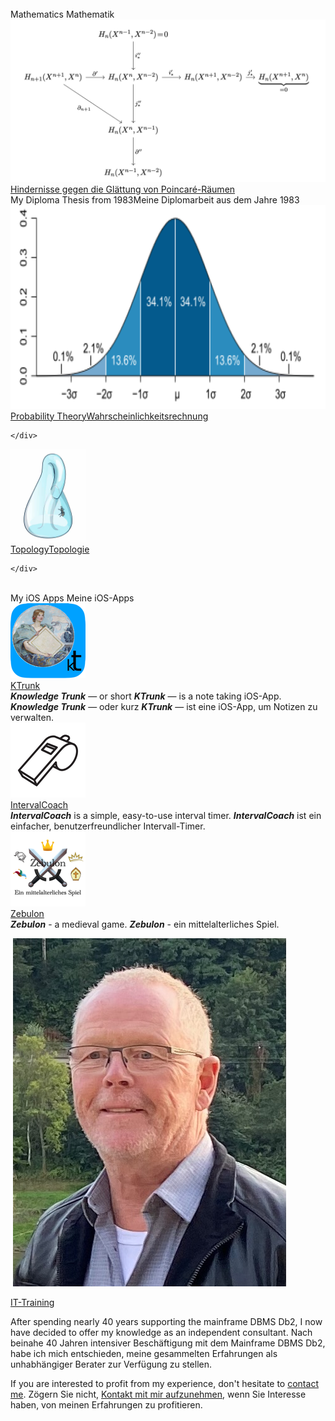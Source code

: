 <div class="hGrid">
  <div class="grid-1">
    &nbsp;
  </div>
  <div class="grid-2">
    <div class="gridHeader">
      <span class="en">Mathematics</span>
      <span class="de">Mathematik</span>
    </div>
  </div>
<div class="gridBreak"></div>
  <div class="grid-1">
    <a href="Diplomarbeit/Diplomarbeit.pdf"><img src="Diplomarbeit/KommutativesDiagramm.png" class="logo bordered"></a>
  </div>
  <div class="grid-2">
    <div class="gridTitle"><a href="Diplomarbeit/Diplomarbeit.pdf">Hindernisse gegen die Glättung von Poincaré-Räumen</a></div>
    <div class="gridDescription"><span class="en">My Diploma Thesis from 1983</span><span class="de">Meine Diplomarbeit aus dem Jahre 1983</span></div>
  </div>
<div class="gridBreak"></div>
  <div class="grid-1">
    <a href="Wahrscheinlichkeitsrechnung/index.html"><img src="Wahrscheinlichkeitsrechnung/Normalverteilung.png"></a>
  </div>
  <div class="grid-2">
    <div class="gridTitle"><a href="Wahrscheinlichkeitsrechnung/index.html"><span class="en">Probability Theory</span><span class="de">Wahrscheinlichkeitsrechnung</span></a></div>
    <div class="gridDescription">
      
    </div>
  </div>
<div class="gridBreak"></div>
  <div class="grid-1">
    <a href="Topologie/index.html"><img src="Topologie/KleinscheFlasche.jpeg" width=120></a>
  </div>
  <div class="grid-2">
    <div class="gridTitle"><a href="Topologie/index.html"><span class="en">Topology</span><span class="de">Topologie</span></a></div>
    <div class="gridDescription">
      
    </div>
  </div>
<div class="gridBreak"></div>
  
<div class="gridBreak"></div>
  <div class="grid-1">
    &nbsp;
  </div>
  <div class="grid-2">
    <div class="gridHeader">
      <span class="en">My iOS Apps</span>
      <span class="de">Meine iOS-Apps</span>
    </div>
  </div>
<div class="gridBreak"></div>
  <div class="grid-1">
    <a href="KTrunk/index.html"><img src="KTrunk/logo120.png"></a>
  </div>
  <div class="grid-2">
    <div class="gridTitle"><a href="KTrunk/index.html">KTrunk</a></div>
    <div class="gridDescription">
      <span class="en"><b><i>Knowledge Trunk</i></b> — or short <b><i>KTrunk</i></b> — is a note taking iOS-App.</span>
      <span class="de"><b><i>Knowledge Trunk</i></b> — oder kurz <b><i>KTrunk</i></b> — ist eine iOS-App, um Notizen zu verwalten.</span>
    </div>
  </div>
<div class="gridBreak"></div>
  <div class="grid-1">
    <a href="IntervalCoach/index.html"><img src="IntervalCoach/logo120.png" class="bordered"></a>
  </div>
  <div class="grid-2">
    <div class="gridTitle"><a href="IntervalCoach/index.html">IntervalCoach</a></div>
    <div class="gridDescription">
      <span class="en"><b><i>IntervalCoach</i></b> is a simple, easy-to-use interval timer.</span>
      <span class="de"><b><i>IntervalCoach</i></b> ist ein einfacher, benutzerfreundlicher Intervall-Timer.</span>
    </div>
  </div>
<div class="gridBreak"></div>
  <div class="grid-1">
    <a href="Zebulon/index.html"><img src="Zebulon/zebulon-60@2x.png" class="bordered"></a>
  </div>
  <div class="grid-2">
    <div class="gridTitle"><a href="Zebulon/index.html">Zebulon</a></div>
    <div class="gridDescription">
        <span class="en"><b><i>Zebulon</i></b> - a medieval game.</span>
        <span class="de"><b><i>Zebulon</i></b> - ein mittelalterliches Spiel.</span>
    </div>
  </div>
<div class="gridBreak"></div>

<div class="gridBreak"></div>
  <div class="grid-1">
    <p>&nbsp;<a href="IT-Training/Profile.html"><img src="IT-Training/SchuetzdellerClemens.jpg" class="bordered"></a></p>
  </div>
  <div class="grid-2">
    <div class="gridHeader">
      <a href="IT-Training/Profile.html">IT-Training</a>
    </div>
    <div class="gridDescription">
   <p>
      <span class="en">After spending nearly 40 years supporting the mainframe DBMS Db2, I now have decided to offer my knowledge as an independent consultant.</span>
      <span class="de">Nach beinahe 40 Jahren intensiver Beschäftigung mit dem Mainframe DBMS Db2, habe ich mich entschieden, meine gesammelten Erfahrungen als unhabhängiger Berater zur Verfügung zu stellen.</span>
    </p>
    <p>
      <span class="en">If you are interested to profit from my experience, don't hesitate to <a href="mailto:cl.schuetzdeller@icloud.com">contact me</a>.</span>
      <span class="de">Zögern Sie nicht, <a href="mailto:cl.schuetzdeller@icloud.com">Kontakt mit mir aufzunehmen</a>, wenn Sie Interesse haben, von meinen Erfahrungen zu profitieren.</span>
    </p>
    </div>

</div>


